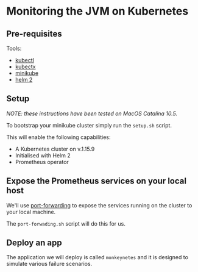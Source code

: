 # Monitoring the JVM on Kubernetes

## Pre-requisites

Tools:

- [kubectl](https://kubernetes.io/docs/tasks/tools/install-kubectl/)
- [kubectx](https://github.com/ahmetb/kubectx)
- [minikube](https://kubernetes.io/docs/tasks/tools/install-minikube/)
- [helm 2](https://github.com/helm/helm#install)

## Setup

_NOTE: these instructions have been tested on MacOS Catalina 10.5._

To bootstrap your minikube cluster simply run the `setup.sh` script.

This will enable the following capabilities:

- A Kubernetes cluster on v.1.15.9
- Initialised with Helm 2
- Prometheus operator

## Expose the Prometheus services on your local host

We'll use [port-forwarding](https://kubernetes.io/docs/tasks/access-application-cluster/port-forward-access-application-cluster/) to expose the services running on the cluster to your local machine.

The `port-forwading.sh` script will do this for us.

## Deploy an app

The application we will deploy is called `monkeynetes` and it is designed to simulate various failure scenarios.

